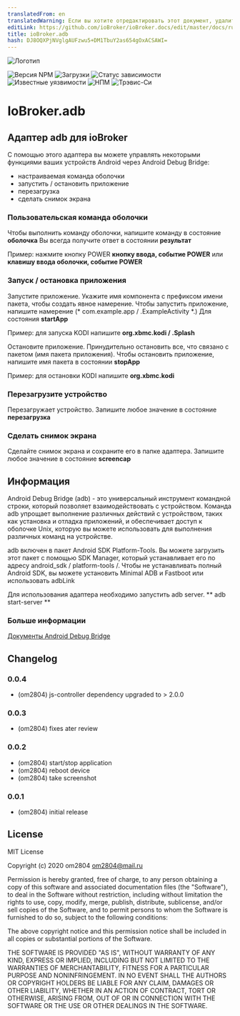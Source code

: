 ```yaml
---
translatedFrom: en
translatedWarning: Если вы хотите отредактировать этот документ, удалите поле «translatedFrom», в противном случае этот документ будет снова автоматически переведен
editLink: https://github.com/ioBroker/ioBroker.docs/edit/master/docs/ru/adapterref/iobroker.adb/README.md
title: ioBroker.adb
hash: DJ8OQXPjNVglgAUFzwu5+DM1TbuY2as654gOxACSAWI=
---
```

![Логотип](../../../en/adapterref/iobroker.adb/admin/adb.png)

![Версия NPM](http://img.shields.io/npm/v/iobroker.adb.svg)
![Загрузки](https://img.shields.io/npm/dm/iobroker.adb.svg)
![Статус зависимости](https://img.shields.io/david/om2804/iobroker.adb.svg)
![Известные уязвимости](https://snyk.io/test/github/om2804/ioBroker.adb/badge.svg)
![НПМ](https://nodei.co/npm/iobroker.adb.png?downloads=true)
![Трэвис-Си](http://img.shields.io/travis/om2804/ioBroker.adb/master.svg)

# IoBroker.adb
## Адаптер adb для ioBroker
С помощью этого адаптера вы можете управлять некоторыми функциями ваших устройств Android через Android Debug Bridge:

- настраиваемая команда оболочки
- запустить / остановить приложение
- перезагрузка
- сделать снимок экрана

### Пользовательская команда оболочки
Чтобы выполнить команду оболочки, напишите команду в состояние **оболочка** Вы всегда получите ответ в состоянии **результат**

Пример: нажмите кнопку POWER **кнопку ввода, событие POWER** или **клавишу ввода оболочки, событие POWER**

### Запуск / остановка приложения
Запустите приложение. Укажите имя компонента с префиксом имени пакета, чтобы создать явное намерение.
Чтобы запустить приложение, напишите намерение (* com.example.app / .ExampleActivity *.) Для состояния **startApp**

Пример: для запуска KODI напишите **org.xbmc.kodi / .Splash**

Остановите приложение. Принудительно остановить все, что связано с пакетом (имя пакета приложения).
Чтобы остановить приложение, напишите имя пакета в состоянии **stopApp**

Пример: для остановки KODI напишите **org.xbmc.kodi**

### Перезагрузите устройство
Перезагружает устройство. Запишите любое значение в состояние **перезагрузка**

### Сделать снимок экрана
Сделайте снимок экрана и сохраните его в папке адаптера. Запишите любое значение в состояние **screencap**

## Информация
Android Debug Bridge (adb) - это универсальный инструмент командной строки, который позволяет взаимодействовать с устройством. Команда adb упрощает выполнение различных действий с устройством, таких как установка и отладка приложений, и обеспечивает доступ к оболочке Unix, которую вы можете использовать для выполнения различных команд на устройстве.

adb включен в пакет Android SDK Platform-Tools. Вы можете загрузить этот пакет с помощью SDK Manager, который устанавливает его по адресу android_sdk / platform-tools /. Чтобы не устанавливать полный Android SDK, вы можете установить Minimal ADB и Fastboot или использовать adbLink

Для использования адаптера необходимо запустить adb server.
** adb start-server **

### Больше информации
[Документы Android Debug Bridge](https://developer.android.com/studio/command-line/adb?hl=ru)

## Changelog

### 0.0.4
* (om2804) js-controller dependency upgraded to > 2.0.0

### 0.0.3
* (om2804) fixes ater review

### 0.0.2
* (om2804) start/stop application
* (om2804) reboot device
* (om2804) take screenshot

### 0.0.1
* (om2804) initial release

## License
MIT License

Copyright (c) 2020 om2804 <om2804@mail.ru>

Permission is hereby granted, free of charge, to any person obtaining a copy
of this software and associated documentation files (the "Software"), to deal
in the Software without restriction, including without limitation the rights
to use, copy, modify, merge, publish, distribute, sublicense, and/or sell
copies of the Software, and to permit persons to whom the Software is
furnished to do so, subject to the following conditions:

The above copyright notice and this permission notice shall be included in all
copies or substantial portions of the Software.

THE SOFTWARE IS PROVIDED "AS IS", WITHOUT WARRANTY OF ANY KIND, EXPRESS OR
IMPLIED, INCLUDING BUT NOT LIMITED TO THE WARRANTIES OF MERCHANTABILITY,
FITNESS FOR A PARTICULAR PURPOSE AND NONINFRINGEMENT. IN NO EVENT SHALL THE
AUTHORS OR COPYRIGHT HOLDERS BE LIABLE FOR ANY CLAIM, DAMAGES OR OTHER
LIABILITY, WHETHER IN AN ACTION OF CONTRACT, TORT OR OTHERWISE, ARISING FROM,
OUT OF OR IN CONNECTION WITH THE SOFTWARE OR THE USE OR OTHER DEALINGS IN THE
SOFTWARE.
